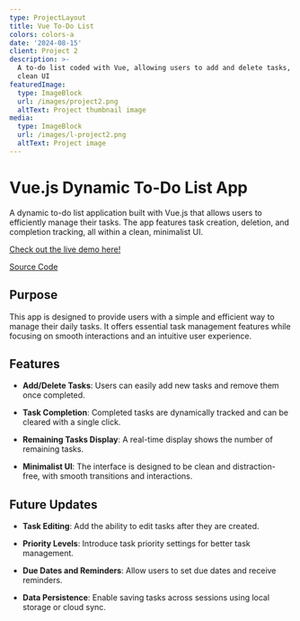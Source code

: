 ```yaml
---
type: ProjectLayout
title: Vue To-Do List
colors: colors-a
date: '2024-08-15'
client: Project 2
description: >-
  A to-do list coded with Vue, allowing users to add and delete tasks, with a
  clean UI 
featuredImage:
  type: ImageBlock
  url: /images/project2.png
  altText: Project thumbnail image
media:
  type: ImageBlock
  url: /images/l-project2.png
  altText: Project image
---
```

# Vue.js Dynamic To-Do List App

A dynamic to-do list application built with Vue.js that allows users to efficiently manage their tasks. The app features task creation, deletion, and completion tracking, all within a clean, minimalist UI.

[Check out the live demo here!](https://anca-wang.github.io/Vue-TodoList/)

[Source Code](https://github.com/Anca-Wang/Vue-TodoList/blob/main/README.md)

## Purpose

This app is designed to provide users with a simple and efficient way to manage their daily tasks. It offers essential task management features while focusing on smooth interactions and an intuitive user experience.

## Features

*   **Add/Delete Tasks**: Users can easily add new tasks and remove them once completed.

*   **Task Completion**: Completed tasks are dynamically tracked and can be cleared with a single click.

*   **Remaining Tasks Display**: A real-time display shows the number of remaining tasks.

*   **Minimalist UI**: The interface is designed to be clean and distraction-free, with smooth transitions and interactions.

## Future Updates

*   **Task Editing**: Add the ability to edit tasks after they are created.

*   **Priority Levels**: Introduce task priority settings for better task management.

*   **Due Dates and Reminders**: Allow users to set due dates and receive reminders.

*   **Data Persistence**: Enable saving tasks across sessions using local storage or cloud sync.

